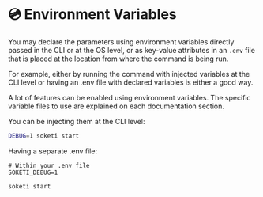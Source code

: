 # 💿 Environment Variables

You may declare the parameters using environment variables directly passed in the CLI or at the OS level, or as key-value attributes in an `.env` file that is placed at the location from where the command is being run.

For example, either by running the command with injected variables at the CLI level or having an .env file with declared variables is either a good way.

A lot of features can be enabled using environment variables. The specific variable files to use are explained on each documentation section.

You can be injecting them at the CLI level:

```bash
DEBUG=1 soketi start
```

Having a separate .env file:

```
# Within your .env file
SOKETI_DEBUG=1
```

```
soketi start
```
